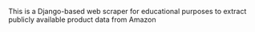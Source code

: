 This is a Django-based web scraper for educational purposes to extract publicly available product data from Amazon

